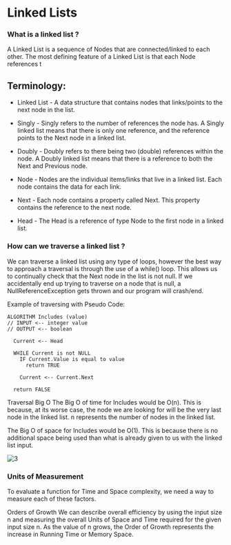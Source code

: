 # Linked Lists
### What is a linked list ?


A Linked List is a sequence of Nodes that are connected/linked to each other. The most defining feature of a Linked List is that each Node references t



## Terminology:
- Linked List - A data structure that contains nodes that links/points to the next node in the list.

- Singly - Singly refers to the number of references the node has. A Singly linked list means that there is only one reference, and the reference points to the Next node in a linked list.

- Doubly - Doubly refers to there being two (double) references within the node. A Doubly linked list means that there is a reference to both the Next and Previous node.

- Node - Nodes are the individual items/links that live in a linked list. Each node contains the data for each link.

- Next - Each node contains a property called Next. This property contains the reference to the next node.

- Head - The Head is a reference of type Node to the first node in a linked list.


### How can we traverse a linked list ?

We can traverse a linked list using any type of loops, however the best way to approach a traversal is through the use of a while() loop. This allows us to continually check that the Next node in the list is not null. If we accidentally end up trying to traverse on a node that is null, a NullReferenceException gets thrown and our program will crash/end.

Example of traversing with Pseudo Code:
```
ALGORITHM Includes (value)
// INPUT <-- integer value
// OUTPUT <-- boolean

  Current <-- Head

  WHILE Current is not NULL
    IF Current.Value is equal to value
      return TRUE

    Current <-- Current.Next

  return FALSE
```
Traversal Big O
The Big O of time for Includes would be O(n). This is because, at its worse case, the node we are looking for will be the very last node in the linked list. n represents the number of nodes in the linked list.

The Big O of space for Includes would be O(1). This is because there is no additional space being used than what is already given to us with the linked list input.

![3](https://files.realpython.com/media/Python-Linked-Lists-Guide_Watermarked.421631d9a615.jpg)


### Units of Measurement
To evaluate a function for Time and Space complexity, we need a way to measure each of these factors.

Orders of Growth
We can describe overall efficiency by using the input size n and measuring the overall Units of Space and Time required for the given input size n. As the value of n grows, the Order of Growth represents the increase in Running Time or Memory Space.
